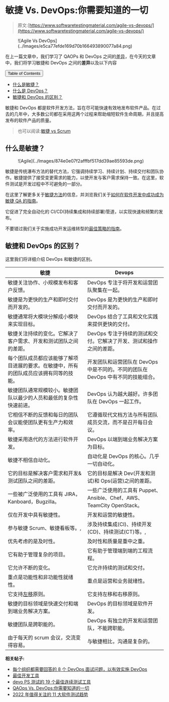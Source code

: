 # 敏捷 Vs. DevOps:你需要知道的一切

> 原文:[https://www.softwaretestingmaterial.com/agile-vs-devops/](https://www.softwaretestingmaterial.com/agile-vs-devops/)

<figure class="aligncenter">![Agile Vs DevOps](../Images/e5ca77efde169d70b166493890077a84.png)</figure>

在上一篇文章中，我们学习了 QAOPs 和 DevOps 之间的[差异](https://www.softwaretestingmaterial.com/qaops-vs-devops/)，在今天的文章中，我们将学习敏捷和 DevOps 之间的**差异**以及以下内容

<nav class="wp-block-kadence-tableofcontents kb-table-of-content-nav kb-table-of-content-id_2f7447-85 kb-toc-smooth-scroll kb-collapsible-toc kb-toc-toggle-hidden" role="navigation" aria-label="Table Of Contents" data-scroll-offset="40"><button class="kb-table-of-contents-title-btn kb-table-of-contents-toggle" aria-expanded="false" aria-label="Expand Table of Contents">Table of Contents</button>

*   [什么是敏捷？](#h-what-is-agile)
*   [什么是 DevOps？](#h-what-is-devops)
*   [敏捷和 DevOps 的区别？](#h-difference-between-agile-and-devops)

</nav>

敏捷和 DevOps 都是软件开发方法，旨在尽可能快速有效地发布软件产品。在过去的几年中，大多数公司都在采用这两个过程来帮助缩短软件生命周期，并且提高发布的软件产品的质量。

> 也可以阅读:[敏捷 vs Scrum](https://www.softwaretestingmaterial.com/agile-vs-scrum/)

## **什么是敏捷？**

<figure class="aligncenter">![Agile](../Images/874e0e07f2afffbf517dd39ae85593de.png)</figure>

敏捷是传统瀑布方法的替代方法，它强调持续学习、持续计划、持续交付和团队协作。敏捷提供了接受变更需求的能力，以使开发与客户需求保持一致。在这里，软件测试是开发过程中不可避免的一部分。

在这里了解更多关于[敏捷方法](https://www.softwaretestingmaterial.com/agile-scrum-methodology/)的信息，并浏览我们关于[如何在软件开发中成功成为敏捷 QA 的指南](https://www.softwaretestingmaterial.com/how-to-succeed-as-agile-qa/)。

它促进了完全自动化的 CI/CD(持续集成和持续部署)管道，以实现快速和频繁的发布。

不要错过我们关于实施成功开发运维转型的[最佳策略的指南](https://www.softwaretestingmaterial.com/best-strategies-to-implement-a-successful-devops-transformation/)。

## **敏捷和 DevOps 的区别？**

这里我们将详细介绍 DevOps 和敏捷的区别。

| 敏捷 | Devops |
| --- | --- |
| 敏捷关注协作、小规模发布和客户反馈。 | DevOps 专注于将开发和运营团队聚集在一起。 |
| 敏捷是为更快的生产和即时交付而开发的。 | DevOps 是为更快的生产和即时交付而开发的。 |
| 敏捷通常将大模块分解成小模块来实现目标。 | DevOps 结合了工具和文化实践来提供更快的交付。 |
| 敏捷关注持续的变化。它解决了客户需求、开发和测试团队之间的差距。 | DevOps 专注于持续的测试和交付。它解决了开发、测试和操作之间的差距。 |
| 每个团队成员都应该能够了解项目进展的要求。在敏捷中，所有的团队成员应该拥有同等的技能。 | 开发团队和运营团队在 DevOps 中是不同的。不同的团队在 DevOps 中有不同的技能组合。 |
| 敏捷团队通常规模较小。敏捷团队以最少的人员和最低的复杂性快速前进。 | DevOps 认为越大越好。许多团队在 DevOps 一起工作。 |
| 它相信不断的反馈和每日的团队会议能使团队更有生产力和效率。 | 它遵循现代文档方法与所有团队成员交流，而不是召开每日会议。 |
| 敏捷采用迭代的方法进行软件开发。 | DevOps 以端到端业务解决方案为目标。 |
| 敏捷不相信自动化。 | 自动化是 DevOps 的核心。几乎一切自动化。 |
| 它的目标是解决客户需求和开发&测试团队之间的差距。 | 它的目标是解决 Dev(开发和测试)和 Ops(运营)之间的差距。 |
| 一些被广泛使用的工具有 JIRA，Kanboard，Bugzilla。 | 一些广泛使用的工具有 Puppet、Ansible、Chef、AWS、TeamCity OpenStack。 |
| 仅在开发中具有敏捷性。 | 开发和运营的敏捷性。 |
| 参与敏捷 Scrum、敏捷看板等。, | 涉及持续集成(CI)、持续开发(CD)、持续测试(CT)等。, |
| 优先考虑的是及时性。 | 及时性和质量是重中之重。 |
| 它有助于管理复杂的项目。 | 它有助于管理端到端的工程流程。 |
| 它允许不断的变化。 | 它允许持续的测试和交付。 |
| 重点是功能性和非功能性就绪性。 | 重点是运营和业务就绪性。 |
| 它支持[左移](https://www.softwaretestingmaterial.com/what-is-shift-left-testing/)原则。 | 它支持左移和右移原则。 |
| 敏捷的目标领域是快速交付和端到端业务解决方案。 | DevOps 的目标领域是软件开发。 |
| 敏捷团队是跨职能的。 | DevOps 有独立的开发和运营团队，不能跨职能。 |
| 由于每天的 scrum 会议，交流变得容易。 | 与敏捷相比，沟通是复杂的。 |

**相关帖子:**

*   [每个组织都需要回答的 8 个 DevOps 面试问题，以有效实施 DevOps](https://www.softwaretestingmaterial.com/devops-interview-questions/)
*   [最佳开发工具](https://www.softwaretestingmaterial.com/devops-tools/)
*   [devo PS 测试的 19 个最佳连续测试工具](https://www.softwaretestingmaterial.com/continuous-testing-tools/)
*   [QAOps Vs. DevOps:你需要知道的一切](https://www.softwaretestingmaterial.com/qaops-vs-devops/)
*   [2022 年值得关注的 11 大软件测试趋势](https://www.softwaretestingmaterial.com/software-testing-trends/)